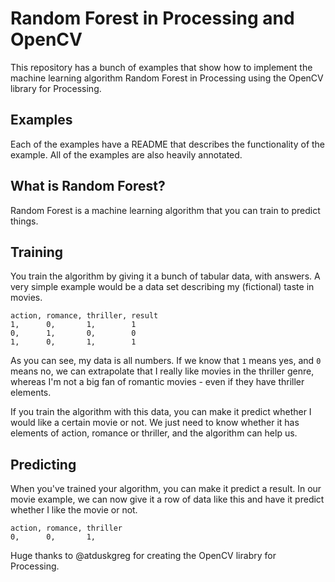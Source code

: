 Random Forest in Processing and OpenCV
======================================

This repository has a bunch of examples that show how to implement the machine learning algorithm Random Forest in Processing using the OpenCV library for Processing.

Examples
--------

Each of the examples have a README that describes the functionality of the example. All of the examples are also heavily annotated.


What is Random Forest?
----------------------

Random Forest is a machine learning algorithm that you can train to predict things.


Training
--------

You train the algorithm by giving it a bunch of tabular data, with answers. A very simple example would be a data set describing my (fictional) taste in movies.

```csv
action, romance, thriller, result
1,      0,       1,        1 
0,      1,       0,        0
1,      0,       1,        1
```

As you can see, my data is all numbers. If we know that `1` means yes, and `0` means no, we can extrapolate that I really like movies in the thriller genre, whereas I'm not a big fan of romantic movies - even if they have thriller elements.

If you train the algorithm with this data, you can make it predict whether I would like a certain movie or not. We just need to know whether it has elements of action, romance or thriller, and the algorithm can help us.

Predicting
----------

When you've trained your algorithm, you can make it predict a result. In our movie example, we can now give it a row of data like this and have it predict whether I like the movie or not.

```csv
action, romance, thriller
0,      0,       1,       
```

Huge thanks to @atduskgreg for creating the OpenCV lirabry for Processing.